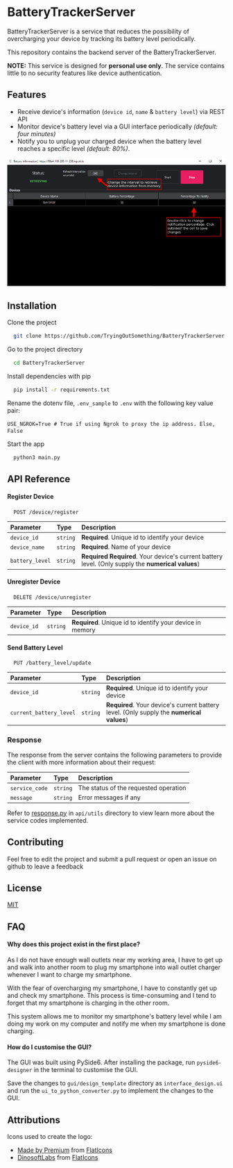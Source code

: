 # BatteryTrackerServer

BatteryTrackerServer is a service that reduces the possibility of overcharging your device by tracking its battery level periodically.

This repository contains the backend server of the BatteryTrackerServer.

**NOTE:** This service is designed for **personal use only**. The service contains little to no security features like
device authentication.

## Features

- Receive device's information (`device id`, `name` & `battery level`) via REST API
- Monitor device's battery level via a GUI interface periodically _(default: four minutes)_
- Notify you to unplug your charged device when the battery level reaches a specific level _(default: 80%)_.

![App Screenshot](assets/gui_with_annotations.png)

## Installation

Clone the project

```bash
  git clone https://github.com/TryingOutSomething/BatteryTrackerServer.git
```

Go to the project directory

```bash
  cd BatteryTrackerServer
```

Install dependencies with pip

```bash
  pip install -r requirements.txt
```

Rename the dotenv file, `.env_sample` to `.env` with the following key value pair:

```
USE_NGROK=True # True if using Ngrok to proxy the ip address. Else, False
```

Start the app

```bash
  python3 main.py
```

## API Reference

#### Register Device

```http
  POST /device/register
```

| Parameter       | Type     | Description                                                                                            |
| :-------------- | :------- | :----------------------------------------------------------------------------------------------------- |
| `device_id`     | `string` | **Required**. Unique id to identify your device                                                        |
| `device_name`   | `string` | **Required**. Name of your device                                                                      |
| `battery_level` | `string` | **Required** **Required**. Your device's current battery level. (Only supply the **numerical values**) |

#### Unregister Device

```http
  DELETE /device/unregister
```

| Parameter   | Type     | Description                                               |
| :---------- | :------- | :-------------------------------------------------------- |
| `device_id` | `string` | **Required**. Unique id to identify your device in memory |

#### Send Battery Level

```http
  PUT /battery_level/update
```

| Parameter               | Type     | Description                                                                               |
| :---------------------- | :------- | :---------------------------------------------------------------------------------------- |
| `device_id`             | `string` | **Required**. Unique id to identify your device                                           |
| `current_battery_level` | `string` | **Required**. Your device's current battery level. (Only supply the **numerical values**) |

### Response

The response from the server contains the following parameters to provide the client with more information about their
request:

| Parameter      | Type     | Description                           |
| :------------- | :------- | :------------------------------------ |
| `service_code` | `string` | The status of the requested operation |
| `message`      | `string` | Error messages if any                 |

Refer to [response.py](api/utils/response.py) in `api/utils` directory to view learn more about the service codes implemented.

## Contributing

Feel free to edit the project and submit a pull request or open an issue on github to leave a feedback

## License

[MIT](https://choosealicense.com/licenses/mit/)

## FAQ

#### Why does this project exist in the first place?

As I do not have enough wall outlets near my working area, I have to get up and walk into another room to plug my
smartphone into wall outlet charger whenever I want to charge my smartphone.

With the fear of overcharging my smartphone, I have to constantly get up and check my smartphone. This process is time-consuming and I tend to forget that my smartphone is charging in the other room.

This system allows me to monitor my smartphone's battery level while I am doing my work on my computer and notify me
when my smartphone is done charging.

#### How do I customise the GUI?

The GUI was built using PySide6. After installing the package, run `pyside6-designer` in the terminal to customise the GUI.

Save the changes to `gui/design_template` directory as `interface_design.ui` and run the `ui_to_python_converter.py` to implement the changes to the GUI.

## Attributions

Icons used to create the logo:

- [Made by Premium](https://www.flaticon.com/authors/made-by-made-premium) from [FlatIcons](https://www.flaticons.com)
- [DinosoftLabs](https://www.flaticon.com/authors/dinosoftlabs) from [FlatIcons](https://www.flaticons.com)
